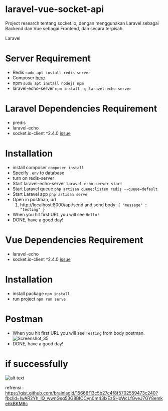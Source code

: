 # laravel-vue-socket-api

Project research tentang socket.io, dengan menggunakan Laravel sebagai Backend dan Vue sebagai Frontend, dan secara terpisah.

Laravel

# Server Requirement
- Redis `sudo apt install redis-server`
- Composer [here](https://getcomposer.org/download/)
- npm `sudo apt install nodejs npm`
- laravel-echo-server `npm install -g laravel-echo-server`

# Laravel Dependencies Requirement
- predis
- laravel-echo
- socket.io-client ^2.4.0 [issue](https://github.com/laravel/echo/issues/237#issuecomment-731308117)

# Installation
- install composer `composer install`
- Specify `.env` to database
- turn on redis-server
- Start laravel-echo-server `laravel-echo-server start`
- Start Laravel queue `php artisan queue:listen redis --queue=default`
- Start Laravel app `php artisan serve`
- Open in postman, url
  1. http://localhost:8000/api/send
  and send body:
  ``
  {
    "message" : "testing"
  }
  ``
- When you hit first URL you will see `Hello!`
- DONE, have a good day!

# Vue Dependencies Requirement
- laravel-echo
- socket.io-client ^2.4.0 [issue](https://github.com/laravel/echo/issues/237#issuecomment-731308117)

# Installation
- install package `npm install`
- run project `npm run serve`


# Postman
- When you hit first URL you will see `Testing` from body postman.
![Screenshot_35](https://user-images.githubusercontent.com/58780032/138805644-98df8d6c-fc37-41c0-8766-1bf0608333be.png)
- DONE, have a good day!

# if successfully 
![alt text](https://user-images.githubusercontent.com/58780032/138805496-ed7ab51e-c29e-49cf-bdd8-a46376e3b712.png)


refrensi : https://gist.github.com/brainlagid/15666f13c5b27c4f8f5702559473c240?fbclid=IwAR2Yh_lQ_wwnGsg53G8BIOCyn0m43IxEzSHpWcLfGveJ7GY8emkehkBKM8c
